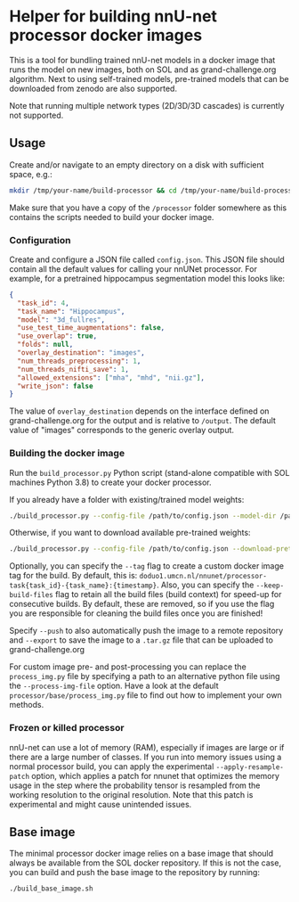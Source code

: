 # Helper for building nnU-net processor docker images

This is a tool for bundling trained nnU-net models in a docker image that runs the model on new images, both on SOL and as grand-challenge.org algorithm.
Next to using self-trained models, pre-trained models that can be downloaded from zenodo are also supported.

Note that running multiple network types (2D/3D/3D cascades) is currently not supported.

## Usage

Create and/or navigate to an empty directory on a disk with sufficient space, e.g.:
   
```bash
mkdir /tmp/your-name/build-processor && cd /tmp/your-name/build-processor
```

Make sure that you have a copy of the `/processor` folder somewhere as this contains the scripts needed to build your docker image.

### Configuration

Create and configure a JSON file called `config.json`. This JSON file should contain all the default values for calling your nnUNet processor. For example, for a pretrained hippocampus segmentation model this looks like:

```json
{
  "task_id": 4,
  "task_name": "Hippocampus",
  "model": "3d_fullres",
  "use_test_time_augmentations": false,
  "use_overlap": true,
  "folds": null,
  "overlay_destination": "images",
  "num_threads_preprocessing": 1,
  "num_threads_nifti_save": 1,
  "allowed_extensions": ["mha", "mhd", "nii.gz"],
  "write_json": false
}
```

The value of `overlay_destination` depends on the interface defined on grand-challenge.org for the output and is relative to `/output`. The
default value of "images" corresponds to the generic overlay output.

### Building the docker image

Run the `build_processor.py` Python script (stand-alone compatible with SOL machines Python 3.8) to create your docker processor.

If you already have a folder with existing/trained model weights:
```bash
./build_processor.py --config-file /path/to/config.json --model-dir /path/to/trained/model/weights
```

Otherwise, if you want to download available pre-trained weights:
```bash
./build_processor.py --config-file /path/to/config.json --download-pretrained
```

Optionally, you can specify the `--tag` flag to create a custom docker image tag for the build. By default, this is: `doduo1.umcn.nl/nnunet/processor-task{task_id}-{task_name}:{timestamp}`.
Also, you can specify the `--keep-build-files` flag to retain all the build files (build context) for speed-up for consecutive builds. By default, these are removed, so if you use the flag you are responsible for cleaning the build files once you are finished!

Specify `--push` to also automatically push the image to a remote repository and `--export` to save the image to a `.tar.gz` file that can be uploaded to grand-challenge.org

For custom image pre- and post-processing you can replace the `process_img.py` file by specifying a path to an 
alternative python file using the `--process-img-file` option. Have a look at the default `processor/base/process_img.py` 
file to find out how to implement your own methods.

### Frozen or killed processor

nnU-net can use a lot of memory (RAM), especially if images are large or if there are a large number of classes. If you run into memory
issues using a normal processor build, you can apply the experimental `--apply-resample-patch` option, which applies a patch for nnunet that
optimizes the memory usage in the step where the probability tensor is resampled from the working resolution to the original resolution.
Note that this patch is experimental and might cause unintended issues.

## Base image
The minimal processor docker image relies on a base image that should always be available from the SOL docker repository.
If this is not the case, you can build and push the base image to the repository by running:

```shell
./build_base_image.sh
```
